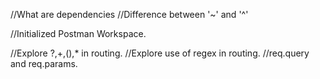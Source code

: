 //What are dependencies
//Difference between '~' and '^'

//Initialized Postman Workspace.

//Explore ?,+,(),* in routing.
//Explore use of regex in routing.
//req.query and req.params. 
